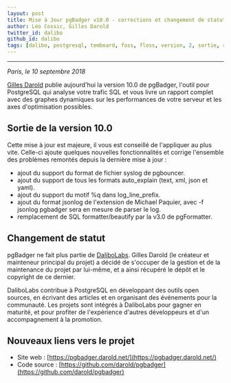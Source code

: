 ```yaml
---
layout: post
title: Mise à Jour pgBadger v10.0 - corrections et changement de statut
author: Léo Cossic, Gilles Darold
twitter_id: dalibo
github_id: dalibo
tags: [dalibo, postgresql, temboard, foss, floss, version, 2, sortie, release, 2018]
---
```


---

*Paris, le 10 septembre 2018*

[Gilles Darold](https://www.darold.net/) publie aujourd'hui la version 10.0 de pgBadger, l'outil pour PostgreSQL qui analyse votre trafic SQL et vous livre un rapport complet avec des graphes dynamiques sur les performances de votre serveur et les axes d'optimisation possibles.

<!--MORE-->

## Sortie de la version 10.0
Cette mise à jour est majeure, il vous est conseillé de l'appliquer au plus vite. Celle-ci ajoute quelques nouvelles fonctionnalités et corrige l'ensemble des problèmes remontés depuis la dernière mise à jour :

  * ajout du support du format de fichier syslog de pgbouncer.
  * ajout du support de tous les formats auto_explain (text, xml, json et yaml).
  * ajout du support du motif %q dans log_line_prefix.
  * ajout du format jsonlog de l'extension de Michael Paquier, avec -f jsonlog pgbadger sera en mesure de parser le log.
  * remplacement de SQL formatter/beautify par la v3.0 de pgFormatter.

## Changement de statut
pgBadger ne fait plus partie de [DaliboLabs](https://github.com/dalibo). Gilles Darold (le créateur et mainteneur principal du projet) a décidé de s'occuper de la gestion et de la maintenance du projet par lui-même, et a ainsi récupéré le dépôt et le copyright de ce dernier.

DaliboLabs contribue à PostgreSQL en développant des outils open sources, en écrivant des articles et en organisant des événements pour la communauté. Les projets sont intégrés à DaliboLabs pour gagner en maturité, et pour profiter de l'expérience d'autres développeurs et d'un accompagnement à la promotion.

## Nouveaux liens vers le projet

 * Site web : [https://pgbadger.darold.net/](https://pgbadger.darold.net/)
 * Code source : [https://github.com/darold/pgbadger](https://github.com/darold/pgbadger)
